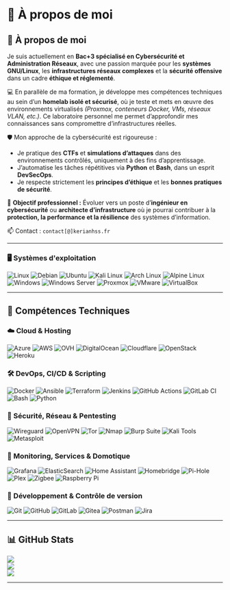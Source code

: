 # 💫 À propos de moi

## 👤 À propos de moi

Je suis actuellement en **Bac+3 spécialisé en Cybersécurité et Administration Réseaux**, avec une passion marquée pour les **systèmes GNU/Linux**, les **infrastructures réseaux complexes** et la **sécurité offensive** dans un cadre **éthique et réglementé**.

💻 En parallèle de ma formation, je développe mes compétences techniques au sein d’un **homelab isolé et sécurisé**, où je teste et mets en œuvre des environnements virtualisés *(Proxmox, conteneurs Docker, VMs, réseaux VLAN, etc.)*. Ce laboratoire personnel me permet d’approfondir mes connaissances sans compromettre d’infrastructures réelles.

🛡️ Mon approche de la cybersécurité est rigoureuse :

* Je pratique des **CTFs** et **simulations d’attaques** dans des environnements contrôlés, uniquement à des fins d’apprentissage.
* J’automatise les tâches répétitives via **Python** et **Bash**, dans un esprit **DevSecOps**.
* Je respecte strictement les **principes d’éthique** et les **bonnes pratiques de sécurité**.

🎯 **Objectif professionnel :**
Évoluer vers un poste d’**ingénieur en cybersécurité** ou **architecte d’infrastructure** où je pourrai contribuer à la **protection, la performance et la résilience** des systèmes d’information.

📫 Contact : `contact[@]kerianhss.fr`

---
### 🖥️ Systèmes d'exploitation

![Linux](https://img.shields.io/badge/Linux-FCC624?style=for-the-badge&logo=linux&logoColor=black)
![Debian](https://img.shields.io/badge/Debian-A81D33?style=for-the-badge&logo=debian&logoColor=white)
![Ubuntu](https://img.shields.io/badge/Ubuntu-E95420?style=for-the-badge&logo=ubuntu&logoColor=white)
![Kali Linux](https://img.shields.io/badge/Kali%20Linux-557C94?style=for-the-badge&logo=kalilinux&logoColor=white)
![Arch Linux](https://img.shields.io/badge/Arch%20Linux-1793D1?style=for-the-badge&logo=archlinux&logoColor=white)
![Alpine Linux](https://img.shields.io/badge/Alpine%20Linux-0D597F?style=for-the-badge&logo=alpinelinux&logoColor=white)
![Windows](https://img.shields.io/badge/Windows-0078D6?style=for-the-badge&logo=windows&logoColor=white)
![Windows Server](https://img.shields.io/badge/Windows%20Server-5A5A5A?style=for-the-badge&logo=windows&logoColor=white)
![Proxmox](https://img.shields.io/badge/Proxmox-E57000?style=for-the-badge&logo=proxmox&logoColor=white)
![VMware](https://img.shields.io/badge/VMware-607078?style=for-the-badge&logo=vmware&logoColor=white)
![VirtualBox](https://img.shields.io/badge/VirtualBox-183A61?style=for-the-badge&logo=virtualbox&logoColor=white)

---

## 🚀 Compétences Techniques

### ☁️ Cloud & Hosting

![Azure](https://img.shields.io/badge/azure-%230072C6.svg?style=for-the-badge&logo=microsoftazure&logoColor=white)
![AWS](https://img.shields.io/badge/AWS-%23FF9900.svg?style=for-the-badge&logo=amazonaws&logoColor=white)
![OVH](https://img.shields.io/badge/ovh-%23123F6D.svg?style=for-the-badge&logo=ovh&logoColor=white)
![DigitalOcean](https://img.shields.io/badge/DigitalOcean-%230167ff.svg?style=for-the-badge&logo=digitalocean&logoColor=white)
![Cloudflare](https://img.shields.io/badge/Cloudflare-F38020?style=for-the-badge&logo=cloudflare&logoColor=white)
![OpenStack](https://img.shields.io/badge/Openstack-%23f01742.svg?style=for-the-badge&logo=openstack&logoColor=white)
![Heroku](https://img.shields.io/badge/heroku-%23430098.svg?style=for-the-badge&logo=heroku&logoColor=white)

### 🛠️ DevOps, CI/CD & Scripting

![Docker](https://img.shields.io/badge/docker-%230db7ed.svg?style=for-the-badge&logo=docker&logoColor=white)
![Ansible](https://img.shields.io/badge/ansible-%231A1918.svg?style=for-the-badge&logo=ansible&logoColor=white)
![Terraform](https://img.shields.io/badge/Terraform-623CE4?style=for-the-badge&logo=terraform&logoColor=white)
![Jenkins](https://img.shields.io/badge/jenkins-%232C5263.svg?style=for-the-badge&logo=jenkins&logoColor=white)
![GitHub Actions](https://img.shields.io/badge/github%20actions-%232671E5.svg?style=for-the-badge&logo=githubactions&logoColor=white)
![GitLab CI](https://img.shields.io/badge/gitlab%20CI-%23181717.svg?style=for-the-badge&logo=gitlab&logoColor=white)
![Bash](https://img.shields.io/badge/bash-%234EAA25.svg?style=for-the-badge&logo=gnubash&logoColor=white)
![Python](https://img.shields.io/badge/python-%2314354C.svg?style=for-the-badge&logo=python&logoColor=white)

### 🔐 Sécurité, Réseau & Pentesting

![Wireguard](https://img.shields.io/badge/wireguard-%2388171A.svg?style=for-the-badge&logo=wireguard&logoColor=white)
![OpenVPN](https://img.shields.io/badge/OpenVPN-EA7E20?style=for-the-badge&logo=openvpn&logoColor=white)
![Tor](https://img.shields.io/badge/tor-%237E4798.svg?style=for-the-badge&logo=tor-project&logoColor=white)
![Nmap](https://img.shields.io/badge/Nmap-218BDA?style=for-the-badge&logo=nmap&logoColor=white)
![Burp Suite](https://img.shields.io/badge/Burp%20Suite-ff6f00?style=for-the-badge&logo=burpsuite&logoColor=white)
![Kali Tools](https://img.shields.io/badge/Kali_Tools-557C94?style=for-the-badge&logo=kalilinux&logoColor=white)
![Metasploit](https://img.shields.io/badge/Metasploit-000000?style=for-the-badge&logo=metasploit&logoColor=white)

### 📡 Monitoring, Services & Domotique

![Grafana](https://img.shields.io/badge/grafana-%23F46800.svg?style=for-the-badge&logo=grafana&logoColor=white)
![ElasticSearch](https://img.shields.io/badge/-ElasticSearch-005571?style=for-the-badge&logo=elasticsearch&logoColor=white)
![Home Assistant](https://img.shields.io/badge/home%20assistant-%2341BDF5.svg?style=for-the-badge&logo=home-assistant&logoColor=white)
![Homebridge](https://img.shields.io/badge/homebridge-%23491F59.svg?style=for-the-badge&logo=homebridge&logoColor=white)
![Pi-Hole](https://img.shields.io/badge/pihole-%2396060C.svg?style=for-the-badge&logo=pi-hole&logoColor=white)
![Plex](https://img.shields.io/badge/plex-%23E5A00D.svg?style=for-the-badge&logo=plex&logoColor=white)
![Zigbee](https://img.shields.io/badge/zigbee-%23EB0443.svg?style=for-the-badge&logo=zigbee&logoColor=white)
![Raspberry Pi](https://img.shields.io/badge/-Raspberry_Pi-C51A4A?style=for-the-badge&logo=raspberry-pi&logoColor=white)

### 🧰 Développement & Contrôle de version

![Git](https://img.shields.io/badge/git-%23F05033.svg?style=for-the-badge&logo=git&logoColor=white)
![GitHub](https://img.shields.io/badge/github-%23121011.svg?style=for-the-badge&logo=github&logoColor=white)
![GitLab](https://img.shields.io/badge/gitlab-%23181717.svg?style=for-the-badge&logo=gitlab&logoColor=white)
![Gitea](https://img.shields.io/badge/Gitea-34495E?style=for-the-badge&logo=gitea&logoColor=5D9425)
![Postman](https://img.shields.io/badge/Postman-FF6C37?style=for-the-badge&logo=postman&logoColor=white)
![Jira](https://img.shields.io/badge/jira-%230A0FFF.svg?style=for-the-badge&logo=jira&logoColor=white)


---

## 📊 GitHub Stats

![](https://github-readme-stats.vercel.app/api?username=NaireK\&theme=dark\&hide_border=false\&include_all_commits=true\&count_private=true)<br/>
![](https://nirzak-streak-stats.vercel.app/?user=NaireK\&theme=dark\&hide_border=false)<br/>
![](https://github-readme-stats.vercel.app/api/top-langs/?username=NaireK\&theme=dark\&hide_border=false\&include_all_commits=true\&count_private=true\&layout=compact)

---
